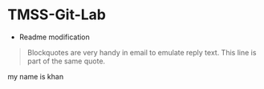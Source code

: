 # TMSS-Git-Lab

* Readme modification

> Blockquotes are very handy in email to emulate reply text.
> This line is part of the same quote.

my name is khan